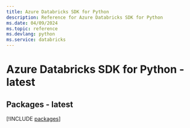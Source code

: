 ```yaml
---
title: Azure Databricks SDK for Python
description: Reference for Azure Databricks SDK for Python
ms.date: 04/09/2024
ms.topic: reference
ms.devlang: python
ms.service: databricks
---
```

# Azure Databricks SDK for Python - latest
## Packages - latest
[!INCLUDE [packages](databricks-index.md)]